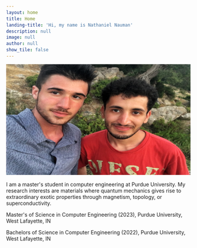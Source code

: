 ```yaml
---
layout: home
title: Home
landing-title: 'Hi, my name is Nathaniel Nauman'
description: null
image: null
author: null
show_tile: false
---
```


<img src="assets/images/ismael.jpg" alt="Nathaniel Nauman" width="500" height="300">

I am a master's student in computer engineering at Purdue University. My research interests are materials where quantum mechanics gives rise to extraordinary exotic properties through magnetism, topology, or superconductivity.

Master's of Science in Computer Engineering (2023), Purdue University, West Lafayette, IN

Bachelors of Science in Computer Engineering (2022), Purdue University, West Lafayette, IN
